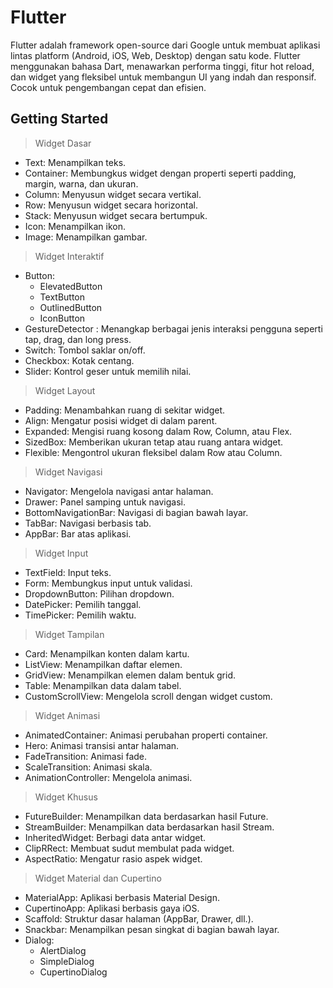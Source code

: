 # Flutter

Flutter adalah framework open-source dari Google untuk membuat aplikasi lintas platform (Android, iOS, Web, Desktop) dengan satu kode. Flutter menggunakan bahasa Dart, menawarkan performa tinggi, fitur hot reload, dan widget yang fleksibel untuk membangun UI yang indah dan responsif. Cocok untuk pengembangan cepat dan efisien.

## Getting Started

> Widget Dasar
- Text: Menampilkan teks.
- Container: Membungkus widget dengan properti seperti padding, margin, warna, dan ukuran.
- Column: Menyusun widget secara vertikal.
- Row: Menyusun widget secara horizontal.
- Stack: Menyusun widget secara bertumpuk.
- Icon: Menampilkan ikon.
- Image: Menampilkan gambar.

> Widget Interaktif
- Button:
   - ElevatedButton
   - TextButton
   - OutlinedButton
   - IconButton
- GestureDetector : Menangkap berbagai jenis interaksi pengguna seperti tap, drag, dan long press.
- Switch: Tombol saklar on/off.
- Checkbox: Kotak centang.
- Slider: Kontrol geser untuk memilih nilai.

> Widget Layout
- Padding: Menambahkan ruang di sekitar widget.
- Align: Mengatur posisi widget di dalam parent.
- Expanded: Mengisi ruang kosong dalam Row, Column, atau Flex.
- SizedBox: Memberikan ukuran tetap atau ruang antara widget.
- Flexible: Mengontrol ukuran fleksibel dalam Row atau Column.

> Widget Navigasi
- Navigator: Mengelola navigasi antar halaman.
- Drawer: Panel samping untuk navigasi.
- BottomNavigationBar: Navigasi di bagian bawah layar.
- TabBar: Navigasi berbasis tab.
- AppBar: Bar atas aplikasi.

> Widget Input
- TextField: Input teks.
- Form: Membungkus input untuk validasi.
- DropdownButton: Pilihan dropdown.
- DatePicker: Pemilih tanggal.
- TimePicker: Pemilih waktu.

> Widget Tampilan
- Card: Menampilkan konten dalam kartu.
- ListView: Menampilkan daftar elemen.
- GridView: Menampilkan elemen dalam bentuk grid.
- Table: Menampilkan data dalam tabel.
- CustomScrollView: Mengelola scroll dengan widget custom.

> Widget Animasi
- AnimatedContainer: Animasi perubahan properti container.
- Hero: Animasi transisi antar halaman.
- FadeTransition: Animasi fade.
- ScaleTransition: Animasi skala.
- AnimationController: Mengelola animasi.

> Widget Khusus
- FutureBuilder: Menampilkan data berdasarkan hasil Future.
- StreamBuilder: Menampilkan data berdasarkan hasil Stream.
- InheritedWidget: Berbagi data antar widget.
- ClipRRect: Membuat sudut membulat pada widget.
- AspectRatio: Mengatur rasio aspek widget.

> Widget Material dan Cupertino
- MaterialApp: Aplikasi berbasis Material Design.
- CupertinoApp: Aplikasi berbasis gaya iOS.
- Scaffold: Struktur dasar halaman (AppBar, Drawer, dll.).
- Snackbar: Menampilkan pesan singkat di bagian bawah layar.
- Dialog:
    - AlertDialog
    - SimpleDialog
    - CupertinoDialog
